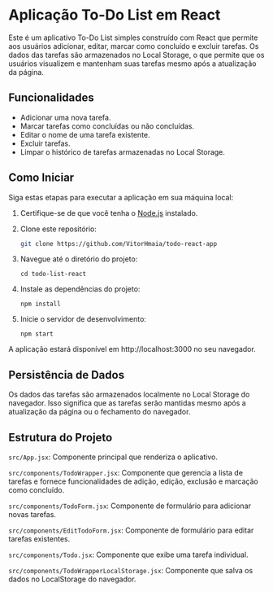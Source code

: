 # Aplicação To-Do List em React

Este é um aplicativo To-Do List simples construído com React que permite aos usuários adicionar, editar, marcar como concluído e excluir tarefas. Os dados das tarefas são armazenados no Local Storage, o que permite que os usuários visualizem e mantenham suas tarefas mesmo após a atualização da página.

## Funcionalidades

- Adicionar uma nova tarefa.
- Marcar tarefas como concluídas ou não concluídas.
- Editar o nome de uma tarefa existente.
- Excluir tarefas.
- Limpar o histórico de tarefas armazenadas no Local Storage.

## Como Iniciar

Siga estas etapas para executar a aplicação em sua máquina local:

1. Certifique-se de que você tenha o [Node.js](https://nodejs.org/) instalado.

2. Clone este repositório:

   ```bash
   git clone https://github.com/VitorHmaia/todo-react-app

3. Navegue até o diretório do projeto:

     ```
    cd todo-list-react
4. Instale as dependências do projeto:
    ```
    npm install
5. Inicie o servidor de desenvolvimento:
    ```
    npm start

A aplicação estará disponível em http://localhost:3000 no seu navegador.

## Persistência de Dados
Os dados das tarefas são armazenados localmente no Local Storage do navegador. Isso significa que as tarefas serão mantidas mesmo após a atualização da página ou o fechamento do navegador.

## Estrutura do Projeto

`src/App.jsx`: Componente principal que renderiza o aplicativo.

`src/components/TodoWrapper.jsx`: Componente que gerencia a lista de tarefas e fornece funcionalidades de adição, edição, exclusão e marcação como concluído.

`src/components/TodoForm.jsx`: Componente de formulário para adicionar novas tarefas.

`src/components/EditTodoForm.jsx`: Componente de formulário para editar tarefas existentes.

`src/components/Todo.jsx`: Componente que exibe uma tarefa individual.

`src/components/TodoWrapperLocalStorage.jsx`: Componente que salva os dados no LocalStorage do navegador.

